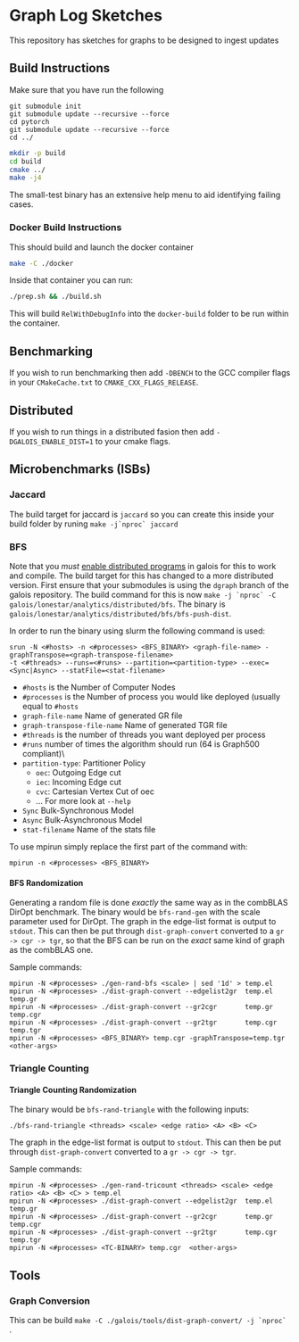 # Graph Log Sketches
This repository has sketches for graphs to be designed to ingest updates

## Build Instructions
Make sure that you have run the following
```
git submodule init
git submodule update --recursive --force
cd pytorch
git submodule update --recursive --force
cd ../
```

```bash
mkdir -p build
cd build
cmake ../
make -j4
```
The small-test binary has an extensive help menu to aid identifying failing cases.

### Docker Build Instructions
This should build and launch the docker container
```bash
make -C ./docker
```
Inside that container you can run:
```bash
./prep.sh && ./build.sh
```
This will build `RelWithDebugInfo` into the `docker-build` folder to be run within the container.

## Benchmarking
If you wish to run benchmarking then add `-DBENCH` to the GCC compiler flags in your `CMakeCache.txt` to
`CMAKE_CXX_FLAGS_RELEASE`.

## Distributed
If you wish to run things in a distributed fasion then add `-DGALOIS_ENABLE_DIST=1` to your cmake flags.

## Microbenchmarks (ISBs)
### Jaccard
The build target for jaccard is `jaccard` so you can create this inside your build folder by runing ``make -j`nproc` jaccard``
### BFS
Note that you *must* [enable distributed programs](#Distributed) in galois for this to work and compile.
The build target for this has changed to a more distributed version.
First ensure that your submodules is using the `dgraph` branch of the galois repository.
The build command for this is now ``make -j `nproc` -C galois/lonestar/analytics/distributed/bfs``.
The binary is `galois/lonestar/analytics/distributed/bfs/bfs-push-dist`.

In order to run the binary using slurm the following command is used:
```
srun -N <#hosts> -n <#processes> <BFS_BINARY> <graph-file-name> -graphTranspose=<graph-transpose-filename>
-t <#threads> --runs=<#runs> --partition=<partition-type> --exec=<Sync|Async> --statFile=<stat-filename>
```

- `#hosts` is the Number of Computer Nodes
- `#processes` is the Number of process you would like deployed (usually equal to `#hosts`
- `graph-file-name` Name of generated GR file
- `graph-transpose-file-name` Name of generated TGR file
- `#threads` is the number of threads you want deployed per process
- `#runs` number of times the algorithm should run (64 is Graph500 compliant)\
- `partition-type`: Partitioner Policy
  - `oec`: Outgoing Edge cut
  - `iec`: Incoming Edge cut
  - `cvc`: Cartesian Vertex Cut of oec
  - ... For more look at `--help`
- `Sync` Bulk-Synchronous Model
- `Async` Bulk-Asynchronous Model
- `stat-filename` Name of the stats file

To use mpirun simply replace the first part of the command with:
```
mpirun -n <#processes> <BFS_BINARY>
```

#### BFS Randomization
Generating a random file is done *exactly* the same way as in the combBLAS DirOpt benchmark.
The binary would be `bfs-rand-gen` with the scale parameter used for DirOpt.
The graph in the edge-list format is output to `stdout`.
This can then be put through `dist-graph-convert` converted to a `gr -> cgr -> tgr`, so that the BFS can be run on the *exact* same kind of graph as the
combBLAS one.

Sample commands:
```
mpirun -N <#processes> ./gen-rand-bfs <scale> | sed '1d' > temp.el
mpirun -N <#processes> ./dist-graph-convert --edgelist2gr  temp.el  temp.gr
mpirun -N <#processes> ./dist-graph-convert --gr2cgr       temp.gr  temp.cgr
mpirun -N <#processes> ./dist-graph-convert --gr2tgr       temp.cgr temp.tgr
mpirun -N <#processes> <BFS_BINARY> temp.cgr -graphTranspose=temp.tgr <other-args>
```

### Triangle Counting

#### Triangle Counting Randomization
The binary would be `bfs-rand-triangle` with the following inputs:
```
./bfs-rand-triangle <threads> <scale> <edge ratio> <A> <B> <C>
```

The graph in the edge-list format is output to `stdout`.
This can then be put through `dist-graph-convert` converted to a `gr -> cgr -> tgr`.

Sample commands:
```
mpirun -N <#processes> ./gen-rand-tricount <threads> <scale> <edge ratio> <A> <B> <C> > temp.el
mpirun -N <#processes> ./dist-graph-convert --edgelist2gr  temp.el  temp.gr
mpirun -N <#processes> ./dist-graph-convert --gr2cgr       temp.gr  temp.cgr
mpirun -N <#processes> ./dist-graph-convert --gr2tgr       temp.cgr temp.tgr
mpirun -N <#processes> <TC-BINARY> temp.cgr  <other-args>
```

## Tools
### Graph Conversion
This can be build ``make -C ./galois/tools/dist-graph-convert/ -j `nproc` ``.

